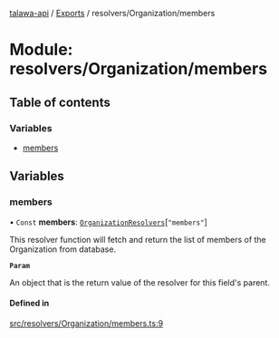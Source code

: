 [talawa-api](../README.md) / [Exports](../modules.md) / resolvers/Organization/members

# Module: resolvers/Organization/members

## Table of contents

### Variables

- [members](resolvers_Organization_members.md#members)

## Variables

### members

• `Const` **members**: [`OrganizationResolvers`](types_generatedGraphQLTypes.md#organizationresolvers)[``"members"``]

This resolver function will fetch and return the list of members of the Organization from database.

**`Param`**

An object that is the return value of the resolver for this field's parent.

#### Defined in

[src/resolvers/Organization/members.ts:9](https://github.com/PalisadoesFoundation/talawa-api/blob/3ef6e18/src/resolvers/Organization/members.ts#L9)
